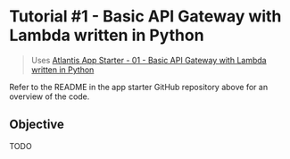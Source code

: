# Tutorial #1 - Basic API Gateway with Lambda written in Python

> Uses [Atlantis App Starter - 01 - Basic API Gateway with Lambda written in Python](https://github.com/63Klabs/atlantis-starter-01-basic-apigw-lambda-py)

Refer to the README in the app starter GitHub repository above for an overview of the code.

## Objective

TODO
